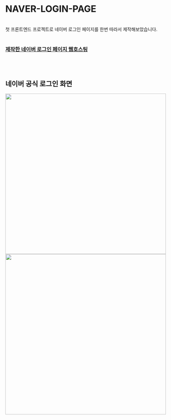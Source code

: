 # NAVER-LOGIN-PAGE
<br/>
첫 프론트엔드 프로젝트로 네이버 로그인 페이지를 한번 따라서 제작해보았습니다.
<br/>
<br/>

### [제작한 네이버 로그인 페이지 웹호스팅](https://k-junyyy.github.io/NAVER-LOGIN-PAGE/naver-login-page/login.html)
<br/>
<br/>

## 네이버 공식 로그인 화면

<span>
  <img src="https://user-images.githubusercontent.com/74912530/115931737-a09c2680-a4c6-11eb-8a7e-e0ac80dbc733.png" width="auto" height="500px">
  <img src="https://user-images.githubusercontent.com/74912530/115931739-a265ea00-a4c6-11eb-8d97-f80c6bec3b87.png" width="auto" height="500px">
</span>
